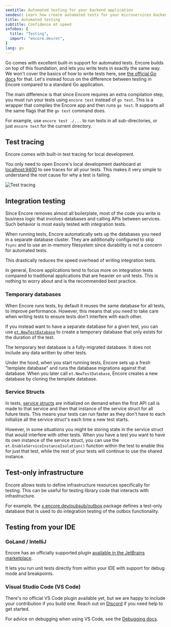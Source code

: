 ```yaml
---
seotitle: Automated testing for your backend application
seodesc: Learn how create automated tests for your microservices backend application, and run them automatically on deploy using Go and Encore.
title: Automated testing
subtitle: Confidence at speed
infobox: {
  title: "Testing",
  import: "encore.dev/et",
}
lang: go
---
```


Go comes with excellent built-in support for automated tests.
Encore builds on top of this foundation, and lets you write tests in exactly the same way.
We won't cover the basics of how to write tests here, see [the official Go docs](https://golang.org/pkg/testing/) for that.
Let's instead focus on the difference between testing in Encore compared to a standard Go application.

The main difference is that since Encore requires an extra compilation step,
you must run your tests using `encore test` instead of `go test`. This is
a wrapper that compiles the Encore app and then runs `go test`. It supports
all the same flags that the `go test` command does.

For example, use `encore test ./...` to run tests in all sub-directories,
or just `encore test` for the current directory.

## Test tracing

Encore comes with built-in test tracing for local development.

You only need to open Encore's local development dashboard at [localhost:9400](http://localhost:9400) to see traces for all your tests.
This makes it very simple to understand the root cause for why a test is failing.

<img className="w-full d:w-3/4 h-auto" src="/assets/docs/test_trace.png" title="Test tracing" />


## Integration testing

Since Encore removes almost all boilerplate, most of the code you write
is business logic that involves databases and calling APIs between services.
Such behavior is most easily tested with integration tests.

When running tests, Encore automatically sets up the databases you need
in a separate database cluster. They are additionally configured to skip `fsync`
and to use an in-memory filesystem since durability is not a concern for automated tests.

This drastically reduces the speed overhead of writing integration tests.

In general, Encore applications tend to focus more on integration tests
compared to traditional applications that are heavier on unit tests.
This is nothing to worry about and is the recommended best practice.

### Temporary databases

When Encore runs tests, by default it reuses the same database for all tests,
to improve performance. However, this means that you need to take care when writing tests
to ensure tests don't interfere with each other.

If you instead want to have a separate database for a given test, you can use
[`et.NewTestDatabase`](https://pkg.go.dev/encore.dev/et#NewTestDatabase) to create a temporary database
that only exists for the duration of the test.

The temporary test database is a fully-migrated database. It does not include any data written by other tests.

<Callout type="info">

Under the hood, when you start running tests, Encore sets up a fresh "template database" and runs the database migrations
against that database. When you later call `et.NewTestDatabase`, Encore creates a new database by cloning the template database.

</Callout>

### Service Structs

In tests, [service structs](/docs/go/primitives/service-structs) are initialized on demand when the first
API call is made to that service and then that instance of the service struct for all future tests. This means your tests
can run faster as they don't have to each initialize all the service struct's each time a new test starts.

However, in some situations you might be storing state in the service struct that would interfere with other tests. When
you have a test you want to have its own instance of the service struct, you can use the `et.EnableServiceInstanceIsolation()` function within the test to enable this for just that test, while the rest of your tests will continue to use the shared instance.

## Test-only infrastructure

Encore allows tests to define infrastructure resources specifically for testing.
This can be useful for testing library code that interacts with infrastructure.

For example, the [x.encore.dev/pubsub/outbox](https://pkg.go.dev/x.encore.dev/infra/pubsub/outbox) package
defines a test-only database that is used to do integration testing of the outbox functionality.

## Testing from your IDE

### GoLand / IntelliJ

Encore has an officially supported plugin [available in the JetBrains marketplace](https://plugins.jetbrains.com/plugin/20010-encore).

It lets you run unit tests directly from within your IDE with support for debug mode and breakpoints.

### Visual Studio Code (VS Code)

There's no official VS Code plugin available yet, but we are happy to include your contribution if you  build one. Reach out on [Discord](/discord) if you need help to get started.

For advice on debugging when using VS Code, see the [Debugging docs](/docs/go/how-to/debug).
